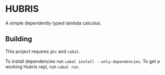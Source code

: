 # HUBRIS

A simple dependently typed lambda calculus.

## Building
This project requires `ghc` and `cabal`.

To install dependencies run `cabal install --only-dependencies`.
To get a working Hubris repl, run `cabal run`.
